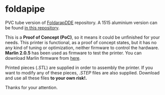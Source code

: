 # foldapipe
PVC tube version of [FoldarapDDE](https://github.com/isidorogv/foldarapDDE) repository. A 1515 aluminium version can be found [in this repository](https://github.com/isidorogv/minifolda).

This is a **Proof of Concept (PoC)**, so it means it could be unfinished for your needs. This printer is functional, as a proof of concept states, but it has no any kind of tuning or optimization, neither firmware to control the hardware. **Marlin 2.0.5** has been used as firmware to test the printer. You can download Marlin firmware from [here](https://marlinfw.org/).

Printed pieces (_.STL_) are supplied in order to assembly the printer. If you want to modify any of these pieces, _.STEP_ files are also supplied. Download and use all these files **to your own risk!.**

Thanks for your attention.